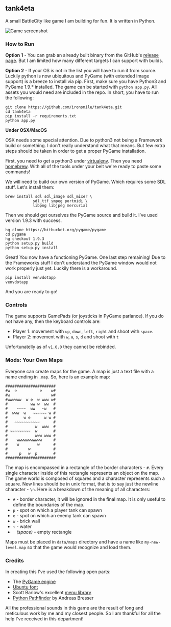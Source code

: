 ## tank4eta

A small BattleCity like game I am building for fun. It is written in Python.

![Game screenshot](etc/screenshot.png)

### How to Run

**Option 1** - You can grab an already built binary from the GitHub's [release page](https://github.com/ironsmile/tank4eta/releases). But I am limited how many different targets I can support with builds.

**Option 2** - If your OS is not in the list you will have to run it from source. Luckily python is now ubiquitous and PyGame (with extended image support) is a breeze to install via pip. First, make sure you have Python3 and PyGame 1.9.* installed. The game can be started with `python app.py`. All assets you would need are included in the repo. In short, you have to run the following:

```
git clone https://github.com/ironsmile/tank4eta.git
cd tank4eta
pip install -r requirements.txt
python app.py
```

**Under OSX/MacOS**

OSX needs some special attention. Due to python3 not being a Framework build or something. I don't really understand what that means. But few extra steps should be taken in order to get a proper PyGame installation.

First, you need to get a python3 under [virtualenv](https://virtualenv.pypa.io/en/stable/). Then you need [homebrew](https://brew.sh/). With all of the tools under your belt we're ready to paste some commands!

We will need to build our own version of PyGame. Which requires some SDL stuff. Let's install them:

```
brew install sdl sdl_image sdl_mixer \
            sdl_ttf smpeg portmidi \
            libpng libjpeg mercurial
```

Then we should get ourselves the PyGame source and build it. I've used version 1.9.3 with success.

```
hg clone https://bitbucket.org/pygame/pygame
cd pygame
hg checkout 1.9.3
python setup.py build
python setup.py install
```

Great! You now have a functioning PyGame. One last step remaining! Due to the Frameworks stuff I don't understand the PyGame window would not work properly just yet. Luckily there is a workaround.

```
pip install venvdotapp
venvdotapp
```

And you are ready to go!

### Controls

The game supports GamePads (or joysticks in PyGame parlance). If you do not have any, then the keyboard controls are:

* Player 1: movement with `up`, `down`, `left`, `right` and shoot with `space`.
* Player 2: movement with `w`, `a`, `s`, `d` and shoot with `t`

Unfortunatelly as of `v1.0.0` they cannot be rebinded.

### Mods: Your Own Maps

Everyone can create maps for the game. A map is just a text file with a name ending in `.map`. So, here is an example map:

```
######################
#w  e          e    w#
#w                  w#
#wwwwww  w e  w www w#
#          ww w  ww  #
#    ~~~~  ww   ~w   #
#  www  w   ~~~~~~ w #
#       w e      w w #
#   ~~~~~~~~~~~      #
#            w  www  #
# ~~~~~~~~~  w       #
#            www www #
#    wwwwwwwwwww     #
#    w        w      #
#         w          #
#     p   w  p       #
######################
```

The map is encompassed in a rectangle of the border characters - `#`. Every single character inside of this rectangle represents an object on the map. The game world is composed of squares and a character represents such a square. New lines should be in unix format, that is to say just the newline character - `\n`. Here is a breakdown of the meaning of all characters:

* `#` - border character, it will be ignored in the final map. It is only useful to define the boundaries of the map.
* `p` - spot on which a player tank can spawn
* `e` - spot on which an enemy tank can spawn
* `w` - brick wall
* `~` - water
* ` ` _(space)_ - empty rectangle

Maps must be placed in `data/maps` directory and have a name like `my-new-level.map` so that the game would recognize and load them.

### Credits

In creating this I've used the following open parts:

* The [PyGame engine](http://www.pygame.org/)
* [Ubuntu font](https://design.ubuntu.com/font/)
* Scott Barlow's excellent [menu library](https://code.google.com/archive/p/python-pygame-menu-class/)
* [Python Pathfinder](https://github.com/brean/python-pathfinding) by Andreas Bresser

All the professional sounds in this game are the result of long and meticulous work by me and my closest people. So I am thankful for all the help I've received in this department!

